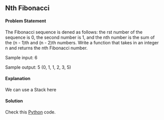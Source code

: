 ## Nth Fibonacci

#### Problem Statement


The Fibonacci sequence is dened as follows: the rst number of the sequence is 0, the second number is 1, and the nth number is the sum of the (n - 1)th and (n -
2)th numbers. Write a function that takes in an integer n and returns the nth Fibonacci number.

Sample input: 6

Sample output: 5 (0, 1, 1, 2, 3, 5)



#### Explanation

We can use a Stack here


#### Solution

Check this [Python](../solution/Nth_Fibonacci.py) code.

